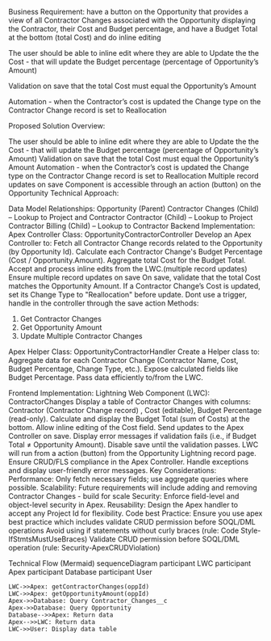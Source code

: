 Business Requirement: have a button on the Opportunity that provides a view of all Contractor Changes associated with the Opportunity displaying the Contractor, their Cost and Budget percentage, and have a Budget Total at the bottom (total Cost) and do inline editing

The user should be able to inline edit where they are able to Update the the Cost - that will update the Budget percentage (percentage of Opportunity’s Amount)

Validation on save that the total Cost must equal the Opportunity’s Amount

Automation - when the Contractor’s cost is updated the Change type on the Contractor Change record is set to Reallocation

Proposed Solution Overview:

The user should be able to inline edit where they are able to Update the the Cost - that will update the Budget percentage (percentage of Opportunity’s Amount)
Validation on save that the total Cost must equal the Opportunity’s Amount
Automation - when the Contractor’s cost is updated the Change type on the Contractor Change record is set to Reallocation
Multiple record updates on save
Component is accessible through an action (button) on the Opportunity
Technical Approach:

Data Model Relationships:
Opportunity (Parent)
Contractor Changes (Child) – Lookup to Project and Contractor
Contractor (Child) – Lookup to Project
Contractor Billing (Child) – Lookup to Contractor
Backend Implementation:
Apex Controller Class: OpportunityContractorController
Develop an Apex Controller to:
Fetch all Contractor Change records related to the Opportunity (by Opportunity Id).
Calculate each Contractor Change's Budget Percentage (Cost / Opportunity.Amount).
Aggregate total Cost for the Budget Total.
Accept and process inline edits from the LWC.(multiple record updates)
Ensure multiple record updates on save
On save, validate that the total Cost matches the Opportunity Amount.
If a Contractor Change’s Cost is updated, set its Change Type to "Reallocation" before update.
Dont use a trigger, handle in the controller through the save action
Methods:   
  1. Get Contractor Changes 
  2. Get Opportunity Amount 
  3. Update Multiple Contractor Changes

Apex Helper Class: OpportunityContractorHandler
Create a Helper class to:
Aggregate data for each Contractor Change (Contractor Name, Cost, Budget Percentage, Change Type, etc.).
Expose calculated fields like Budget Percentage.
Pass data efficiently to/from the LWC.

Frontend Implementation:
Lightning Web Component (LWC): ContractorChanges
Display a table of Contractor Changes with columns: Contractor (Contractor Change record) , Cost (editable), Budget Percentage (read-only).
Calculate and display the Budget Total (sum of Costs) at the bottom.
Allow inline editing of the Cost field.
Send updates to the Apex Controller on save.
Display error messages if validation fails (i.e., if Budget Total ≠ Opportunity Amount).
Disable save until the validation passes.
LWC will run from a action (button) from the Opportunity Lightning record page.
Ensure CRUD/FLS compliance in the Apex Controller.
Handle exceptions and display user-friendly error messages.
Key Considerations:
Performance: Only fetch necessary fields; use aggregate queries where possible.
Scalability: Future requirements will include adding and removing Contractor Changes - build for scale
Security: Enforce field-level and object-level security in Apex.
Reusability: Design the Apex handler to accept any Project Id for flexibility.
Code best Practice: Ensure you use apex best practice which includes validate CRUD permission before SOQL/DML operations
Avoid using if statements without curly braces (rule: Code Style-IfStmtsMustUseBraces)
Validate CRUD permission before SOQL/DML operation (rule: Security-ApexCRUDViolation)

Technical Flow (Mermaid)
sequenceDiagram
    participant LWC
    participant Apex
    participant Database
    participant User

    LWC->>Apex: getContractorChanges(oppId)
    LWC->>Apex: getOpportunityAmount(oppId)
    Apex->>Database: Query Contractor_Changes__c
    Apex->>Database: Query Opportunity
    Database-->>Apex: Return data
    Apex-->>LWC: Return data
    LWC->>User: Display data table
